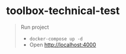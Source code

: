 # toolbox-technical-test
> Run project
> 
> * `docker-compose up -d`
> * Open [http://localhost:4000](http://localhost:4000)
